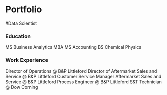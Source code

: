 # Portfolio

#Data Scientist

### Education
MS Business Analytics
MBA 
MS Accounting
BS Chemical Physics

### Work Experience
Director of Operations @ B&P Littleford
Director of Aftermarket Sales and Service @ B&P Littleford
Customer Service Manager Aftermarket Sales and Service @ B&P Littleford
Process Engineer @ B&P Littleford
S&T Technician @ Dow Corning

